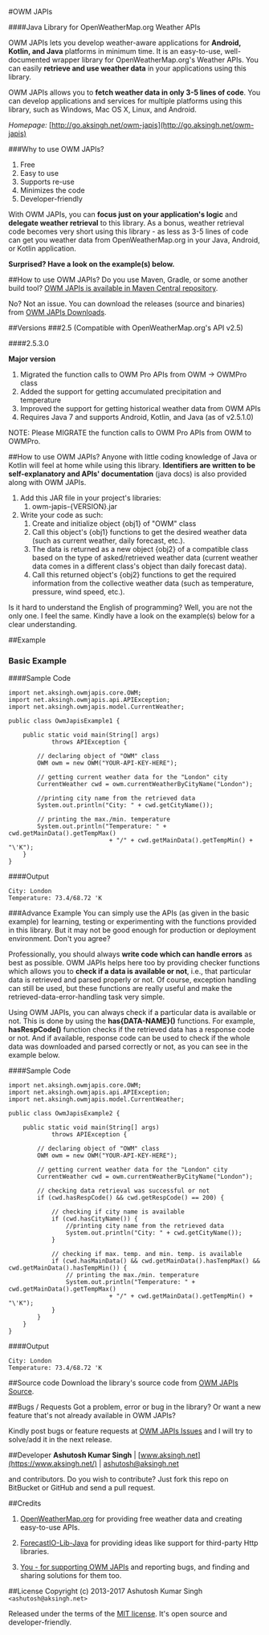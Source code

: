 #OWM JAPIs

####Java Library for OpenWeatherMap.org Weather APIs

OWM JAPIs lets you develop weather-aware applications for **Android, Kotlin, and Java** platforms in minimum time. It is an easy-to-use, well-documented wrapper library for OpenWeatherMap.org's Weather APIs. You can easily **retrieve and use weather data** in your applications using this library.

OWM JAPIs allows you to **fetch weather data in only 3-5 lines of code**. You can develop applications and services for multiple platforms using this library, such as Windows, Mac OS X, Linux, and Android.

*Homepage:* [http://go.aksingh.net/owm-japis](http://go.aksingh.net/owm-japis)



###Why to use OWM JAPIs?
1. Free
2. Easy to use
3. Supports re-use
4. Minimizes the code
5. Developer-friendly

With OWM JAPIs, you can **focus just on your application's logic** and **delegate weather retrieval** to this library. As a bonus, weather retrieval code becomes very short using this library - as less as 3-5 lines of code can get you weather data from OpenWeatherMap.org in your Java, Android, or Kotlin application.

**Surprised? Have a look on the example(s) below.**



##How to use OWM JAPIs?
Do you use Maven, Gradle, or some another build tool? [OWM JAPIs is available in Maven Central repository](http://search.maven.org/#search%7Cga%7C1%7Cowm-japis).

No? Not an issue. You can download the releases (source and binaries) from [OWM JAPIs Downloads](http://go.aksingh.net/owm-japis-dloads).



##Versions
###2.5 (Compatible with OpenWeatherMap.org's API v2.5)


####2.5.3.0

**Major version**

1. Migrated the function calls to OWM Pro APIs from OWM -> OWMPro class
2. Added the support for getting accumulated precipitation and temperature
3. Improved the support for getting historical weather data from OWM APIs
4. Requires Java 7 and supports Android, Kotlin, and Java (as of v2.5.1.0)

NOTE: Please MIGRATE the function calls to OWM Pro APIs from OWM to OWMPro.



##How to use OWM JAPIs?
Anyone with little coding knowledge of Java or Kotlin will feel at home while using this library.  **Identifiers are written to be self-explanatory and APIs' documentation** (java docs) is also provided along with OWM JAPIs.

1. Add this JAR file in your project's libraries:
    1. owm-japis-{VERSION}.jar
2. Write your code as such:
    1. Create and initialize object {obj1} of "OWM" class
    2. Call this object's {obj1} functions to get the desired weather data (such as current weather, daily forecast, etc.).
    3. The data is returned as a new object {obj2} of a compatible class based on the type of asked/retrieved weather data (current weather data comes in a different class's object than daily forecast data).
    3. Call this returned object's {obj2} functions to get the required information from the collective weather data (such as temperature, pressure, wind speed, etc.).

Is it hard to understand the English of programming? Well, you are not the only one. I feel the same. Kindly have a look on the example(s) below for a clear understanding.



##Example
### Basic Example
####Sample Code

    import net.aksingh.owmjapis.core.OWM;
    import net.aksingh.owmjapis.api.APIException;
    import net.aksingh.owmjapis.model.CurrentWeather;
    
    public class OwmJapisExample1 {
    
        public static void main(String[] args)
                throws APIException {
                
            // declaring object of "OWM" class
            OWM owm = new OWM("YOUR-API-KEY-HERE");
    
            // getting current weather data for the "London" city
            CurrentWeather cwd = owm.currentWeatherByCityName("London");
    
            //printing city name from the retrieved data
            System.out.println("City: " + cwd.getCityName());
            
            // printing the max./min. temperature
            System.out.println("Temperature: " + cwd.getMainData().getTempMax()
                                + "/" + cwd.getMainData().getTempMin() + "\'K");
        }
    }

####Output

    City: London
    Temperature: 73.4/68.72 'K


###Advance Example
You can simply use the APIs (as given in the basic example) for learning, testing or experimenting with the functions provided in this library. But it may not be good enough for production or deployment environment. Don't you agree?

Professionally, you should always **write code which can handle errors** as best as possible. OWM JAPIs helps here too by providing checker functions which allows you to **check if a data is available or not**, i.e., that particular data is retrieved and parsed properly or not. Of course, exception handling can still be used, but these functions are really useful and make the retrieved-data-error-handling task very simple.

Using OWM JAPIs, you can always check if a particular data is available or not. This is done by using the **has{DATA-NAME}()** functions. For example, **hasRespCode()** function checks if the retrieved data has a response code or not. And if available, response code can be used to check if the whole data was downloaded and parsed correctly or not, as you can see in the example below.

####Sample Code

    import net.aksingh.owmjapis.core.OWM;
    import net.aksingh.owmjapis.api.APIException;
    import net.aksingh.owmjapis.model.CurrentWeather;
    
    public class OwmJapisExample2 {
    
        public static void main(String[] args)
                throws APIException {
            
            // declaring object of "OWM" class
            OWM owm = new OWM("YOUR-API-KEY-HERE");
    
            // getting current weather data for the "London" city
            CurrentWeather cwd = owm.currentWeatherByCityName("London");
            
            // checking data retrieval was successful or not
            if (cwd.hasRespCode() && cwd.getRespCode() == 200) {
            
                // checking if city name is available
                if (cwd.hasCityName()) {
                    //printing city name from the retrieved data
                    System.out.println("City: " + cwd.getCityName());
                }
                
                // checking if max. temp. and min. temp. is available
                if (cwd.hasMainData() && cwd.getMainData().hasTempMax() && cwd.getMainData().hasTempMin()) {
                    // printing the max./min. temperature
                    System.out.println("Temperature: " + cwd.getMainData().getTempMax()
                                + "/" + cwd.getMainData().getTempMin() + "\'K");
                }
            }
        }
    }

####Output

    City: London
    Temperature: 73.4/68.72 'K



##Source code
Download the library's source code from [OWM JAPIs Source](http://go.aksingh.net/owm-japis-src).



##Bugs / Requests
Got a problem, error or bug in the library? Or want a new feature that's not already available in OWM JAPIs?

Kindly post bugs or feature requests at [OWM JAPIs Issues](http://go.aksingh.net/owm-japis-bugs) and I will try to solve/add it in the next release.



##Developer
**Ashutosh Kumar Singh** | [www.aksingh.net](https://www.aksingh.net/) | [ashutosh@aksingh.net](mailto:ashutosh@aksingh.net)

and contributors. Do you wish to contribute? Just fork this repo on BitBucket or GitHub and send a pull request.


##Credits
1. [OpenWeatherMap.org](https://openweathermap.org/)
for providing free weather data and creating easy-to-use APIs.

2. [ForecastIO-Lib-Java](https://github.com/dvdme/forecastio-lib-java)
for providing ideas like support for third-party Http libraries.

3. [You - for supporting OWM JAPIs](http://go.aksingh.net/owm-japis-bugs)
and reporting bugs, and finding and sharing solutions for them too.



##License
Copyright (c) 2013-2017 Ashutosh Kumar Singh `<ashutosh@aksingh.net>`
  
Released under the terms of the [MIT license](https://opensource.org/licenses/MIT). It's open source and developer-friendly.
